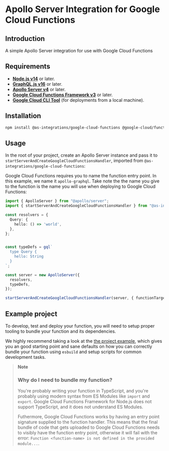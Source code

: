 # Apollo Server Integration for Google Cloud Functions

## Introduction
A simple Apollo Server integration for use with Google Cloud Functions

## Requirements
- **[Node.js v14](https://nodejs.org/)** or later.
- **[GraphQL.js v16](https://graphql.org/graphql-js/)** or later.
- **[Apollo Server v4](https://www.apollographql.com/docs/apollo-server/)** or later.
- **[Google Cloud Functions Framework v3]()** or later.
- **[Google Cloud CLI Tool](https://cloud.google.com/sdk/gcloud)** (for deployments from a local machine).

## Installation
```bash
npm install @as-integrations/google-cloud-functions @google-cloud/functions/framework @apollo/server graphql
```

## Usage
In the root of your project, create an Apollo Server instance and pass it to `startServerAndCreateGoogleCloudFunctionsHandler`, imported from `@as-integrations/google-cloud-functions`:

Google Cloud Functions requires you to name the function entry point. In this example, we name it `apollo-graphql`. Take note the the name you give to the function is the name you will use when deploying to Google Cloud Functions:

```ts
import { ApolloServer } from "@apollo/server";
import { startServerAndCreateGoogleCloudFunctionsHandler } from "@as-integrations/google-cloud-functions";

const resolvers = {
  Query: {
    hello: () => 'world',
  },
};


const typeDefs = gql`
  type Query {
    hello: String
  }
`;

const server = new ApolloServer({
  resolvers,
  typeDefs,
});

startServerAndCreateGoogleCloudFunctionsHandler(server, { functionTarget: "apollo-graphql" });
```

## Example project 
To develop, test and deploy your function, you will need to setup proper tooling to bundle your function and its dependencies.

We highly recommend taking a look at the [the project example](/example), which gives you an good starting point and sane defaults on how you can correctly bundle your function using `esbuild` and setup scripts for common development tasks.

>**Note**
> ### Why do I need to bundle my function?
> You're probably writing your function in TypeScript, and you're probably using modern syntax from ES Modules like `import` and `export`. Google Cloud Functions Framework for Node.js does not support TypeScript, and it does not understand ES Modules.
>
> Futhermore, Google Cloud Functions works by having an entry point signature supplied to the function handler. This means that the final bundle of code that gets uploaded to Google Cloud Functions needs to visibly have the function entry point, otherwise it will fail with the error: `Function <function-name> is not defined in the provided module...`.


